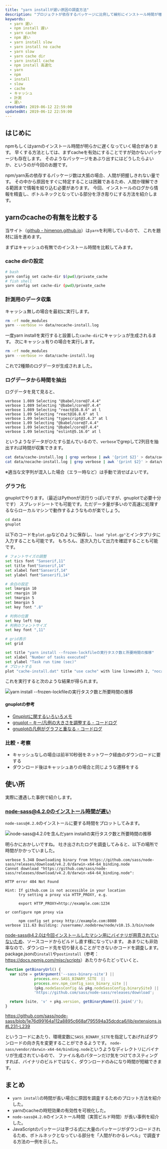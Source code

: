 ```yaml
---
title: "yarn installが遅い原因の調査方法"
description: "プロジェクトが依存するパッケージに比例して線形にインストール時間が増えていることが期待します。"
keywords:
  - yarn 遅い
  - npm install 遅い
  - yarn cache
  - npm 遅い
  - yarn install slow
  - yarn install no cache
  - yarn slow
  - yarn cache dir
  - yarn install cache
  - npm install 高速化
  - yarn
  - npm
  - install
  - slow
  - cache
  - キャッシュ
  - 計測
  - 遅い
createdAt: 2019-06-12 22:59:00
updatedAt: 2019-06-12 22:59:00
---
```


## はじめに

npmもしくはyarnのインストール時間が明らかに遅くなっていく場合があります。
早くする方法としては、まずcacheを有効にすることですが効かないパッケージも存在します。
そのようなパッケージをあぶり出すにはどうしたらよいか、というのが今回のお題です。

npm/yarn系の依存するパッケージ数は大抵の場合、人間が把握しきれない量です。
その中から原因をすぐに特定することは困難であるため、人間か理解できる範囲まで情報を絞り込む必要があります。
今回、インストールのログから情報を精査し、ボトルネックとなっている部分を浮き彫りにする方法を紹介します。

## yarnのcacheの有無を比較する

当サイト（[github - himenon.github.io](https://github.com/Himenon/himenon.github.io)）は`yarn`を利用しているので、
これを題材に話を進めます。

まずはキャッシュの有無でのインストール時間を比較してみます。

### cache dirの設定

```bash
# bash
yarn config set cache-dir $(pwd)/private_cache
# fish shell
yarn config set cache-dir (pwd)/private_cache
```

### 計測用のデータ収集

キャッシュ無しの場合を最初に実行します。

```bash
rm -rf node_modules
yarn --verbose >> data/nocache-install.log
```

一度yarn installを実行すると設置した`cache-dir`にキャッシュが生成されるます。
次にキャッシュ有りの場合を実行します。

```bash
rm -rf node_modules
yarn --verbose >> data/cache-install.log
```

これで2種類のログデータが生成されました。

### ログデータから時間を抽出

ログデータを見て見ると、

```
verbose 1.089 Selecting "@babel/core@7.4.4" 
verbose 1.089 Selecting "@babel/core@7.4.4" 
verbose 1.089 Selecting "react@16.8.6" at l
verbose 1.09 Selecting "react@16.8.6" at l
verbose 1.09 Selecting "typescript@3.4.3" at l
verbose 1.09 Selecting "@babel/core@7.4.4" 
verbose 1.09 Selecting "@babel/core@7.4.4" 
verbose 1.09 Selecting "eslint@5.16.0" at l
```

というようなデータがひたすら並んでいるので、`verbose`でgrepして2列目を抽出すれば時間が収集できます。

```bash
cat data/cache-install.log | grep verbose | awk '{print $2}' > data/cache-install.dat
cat data/nocache-install.log | grep verbose | awk '{print $2}' > data/nocache-install.dat
```

※適当な文字列が混入した場合（エラー時など）は手動で消せばよいです。

### グラフ化

gnuplotでやります。（最近はPythonが流行りっぽいですが、gnuplotで必要十分です）
スプレッドシートでも可能です。ただデータ量が多いので高速に処理するならローカルマシンで動作するようなものが楽でしょう。

```bash
cd data
gnuplot
```

以下のコードを`plot.gp`などのように保存し、`load "plot.gp"`とインタプリタに入力することも可能です。
もちろん、逐次入力して出力を確認することも可能です。

```bash
# フォントサイズの調整
set tics font "Sanserif,11" 
set title font"Sanserif,14"
set xlabel font"Sanserif,14"
set ylabel font"Sanserif1,14"

# 余白の設定
set lmargin 10
set rmargin 10
set tmargin 5
set bmargin 5
set key font ".8"

# 判例の位置
set key left top
# 判例のフォントサイズ
set key font ",11"

# grid表示
set grid

set title "yarn install --frozen-lockfileの実行タスク数と所要時間の推移"
set xlabel "Number of tasks executed"
set ylabel "Task run time (sec)"
# プロットする
plot "cache-install.dat" title "use cache" with line linewidth 2, "nocache-install.dat" title "no cache" with line linewidth 2

```

これを実行すると次のような結果が得られます。

![yarn install --frozen-lockfileの実行タスク数と所要時間の推移](./images/yarn-install-time.svg)

#### gnuplotの参考

* [Gnuplotに関するいろいろメモ](http://www.eng.kagawa-u.ac.jp/~haruna/memo/gnuplot/gnutips.html)
* [gnuplot – キー/凡例の大きさを調整する \- コードログ](https://codeday.me/jp/qa/20190121/169312.html)
* [gnuplotの凡例がグラフと重なる \- コードログ](https://codeday.me/jp/qa/20190121/170005.html)

### 比較・考察

* キャッシュなしの場合は前半10秒弱をネットワーク経由のダウンロードに要する
* ダウンロード後はキャッシュありの場合と同じような遷移をする

## 使い所

実際に遭遇した事例で紹介します。

### node-sass@4.2.0のインストール時間が遅い

`node-sass@4.2.0`のインストールに要する時間をプロットしてみます。

![node-sass@4.2.0を含んだyarn installの実行タスク数と所要時間の推移](./images/yarn-install-with-node-sass-time.svg)

明らかにおかしいですね。
吐き出されたログを調査してみると、以下の場所で時間がかかっていました。

```
verbose 5.348 Downloading binary from https://github.com/sass/node-sass/releases/download/v4.2.0/darwin-x64-64_binding.node
Cannot download "https://github.com/sass/node-sass/releases/download/v4.2.0/darwin-x64-64_binding.node": 

HTTP error 404 Not Found

Hint: If github.com is not accessible in your location
      try setting a proxy via HTTP_PROXY, e.g. 

      export HTTP_PROXY=http://example.com:1234

or configure npm proxy via

      npm config set proxy http://example.com:8080
verbose 111.63 Building: /username/.nodebrew/node/v10.15.3/bin/node
```

node-sass@4.2.0は今回インストールしたマシン用にバイナリが用意されていないため、ソースコードからビルドし直す様になっています。
あまりにも非効率なので、ダウンロード先を切り替えることができないかコードを調査します。
package.jsonの`install`や`postinstall`（参考：<https://docs.npmjs.com/misc/scripts>）あたりからたどっていくと、

```javascript
function getBinaryUrl() {
  var site = getArgument('--sass-binary-site') ||
             process.env.SASS_BINARY_SITE  ||
             process.env.npm_config_sass_binary_site ||
             (pkg.nodeSassConfig && pkg.nodeSassConfig.binarySite) ||
             'https://github.com/sass/node-sass/releases/download';

  return [site, 'v' + pkg.version, getBinaryName()].join('/');
}
```

https://github.com/sass/node-sass/blob/1e76d99164a112a8895c668af795594a35dcdca6/lib/extensions.js#L231-L239

というコードにあたり、環境変数に`SASS_BINARY_SITE`を指定してあげればダウンロードの向き先を変更することができるようです。
`node-sass/vendor/darwin-x64-64/binding.node`というようなディレクトリにバイナリが生成されているので、
ファイル名のパターンだけ気をつけてホスティングすれば、バイナリのビルドではなく、ダウンロードのみになり時間が短縮できます。

## まとめ

* `yarn install`の時間が長い場合に原因を調査するためのプロット方法を紹介した。
* yarnのcacheの時短効果の有効性を可視化した。
* `node-sass@4.2.0`のインストール時間（実質ビルド時間）が長い事例を紹介した。
* JavaScriptのパッケージは芋づる式に大量のパッケージがダウンロードされるため、ボトルネックとなっている部分を「人間がわかるレベル」で調査する方法の一例を示した。
